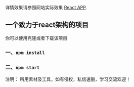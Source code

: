 详情效果请参照网站实际效果 [React APP](http:http://xcwpup.top/home).

## 一个致力于react架构的项目

你可以使用克隆或者下载该项目

### 一、`npm install`
### 二、`npm start`


注明： 所用素材及工具，如有侵权，私信速删，学习交流欢迎！

